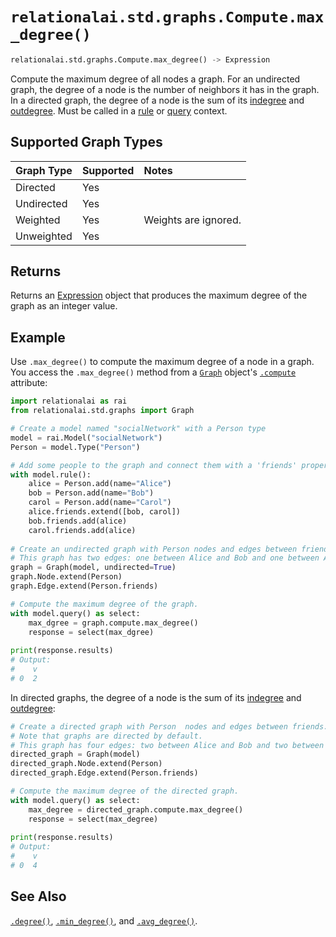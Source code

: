 # `relationalai.std.graphs.Compute.max_degree()`

```python
relationalai.std.graphs.Compute.max_degree() -> Expression
```

Compute the maximum degree of all nodes a graph.
For an undirected graph, the degree of a node is the number of neighbors it has in the graph.
In a directed graph, the degree of a node is the sum of its [indegree](./indegree.md) and [outdegree](./outdegree.md).
Must be called in a [rule](../../../Model/rule.md) or [query](../../../Model/query.md) context.

## Supported Graph Types

| Graph Type | Supported | Notes |
| :--- | :--- | :------ |
| Directed | Yes |   |
| Undirected | Yes |   |
| Weighted | Yes | Weights are ignored. |
| Unweighted | Yes |   |

## Returns

Returns an [Expression](../../../Expression.md) object that produces the maximum degree of the graph as an integer value.

## Example

Use `.max_degree()` to compute the maximum degree of a node in a graph.
You access the `.max_degree()` method from a [`Graph`](../Graph.md) object's
[`.compute`](../Graph/compute.md) attribute:

```python
import relationalai as rai
from relationalai.std.graphs import Graph

# Create a model named "socialNetwork" with a Person type
model = rai.Model("socialNetwork")
Person = model.Type("Person")

# Add some people to the graph and connect them with a 'friends' property.
with model.rule():
    alice = Person.add(name="Alice")
    bob = Person.add(name="Bob")
    carol = Person.add(name="Carol")
    alice.friends.extend([bob, carol])
    bob.friends.add(alice)
    carol.friends.add(alice)
    
# Create an undirected graph with Person nodes and edges between friends.
# This graph has two edges: one between Alice and Bob and one between Alice and Carol.
graph = Graph(model, undirected=True)
graph.Node.extend(Person)
graph.Edge.extend(Person.friends)

# Compute the maximum degree of the graph.
with model.query() as select:
    max_dgree = graph.compute.max_degree()
    response = select(max_dgree)
    
print(response.results)
# Output:
#    v
# 0  2
```

In directed graphs, the degree of a node is the sum of its [indegree](./indegree.md) and [outdegree](./outdegree.md):

```python
# Create a directed graph with Person  nodes and edges between friends.
# Note that graphs are directed by default.
# This graph has four edges: two between Alice and Bob and two between Alice and Carol.
directed_graph = Graph(model)
directed_graph.Node.extend(Person)
directed_graph.Edge.extend(Person.friends)

# Compute the maximum degree of the directed graph.
with model.query() as select:
    max_degree = directed_graph.compute.max_degree()
    response = select(max_degree)
    
print(response.results)
# Output:
#    v
# 0  4
```

## See Also

[`.degree()`](./degree.md), [`.min_degree()`](./min_degree.md), and [`.avg_degree()`](./avg_degree.md).
